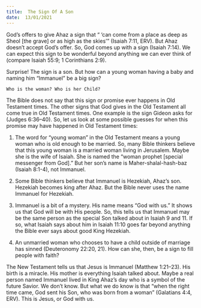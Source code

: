 ```yaml
---
title:  The Sign Of A Son 
date:  13/01/2021
---
```


God’s offers to give Ahaz a sign that “ ‘can come from a place as deep as Sheol [the grave] or as high as the skies’” (Isaiah 7:11, ERV). But Ahaz doesn’t accept God’s offer. So, God comes up with a sign (Isaiah 7:14). We can expect this sign to be wonderful beyond anything we can ever think of (compare Isaiah 55:9; 1 Corinthians 2:9).

Surprise! The sign is a son. But how can a young woman having a baby and naming him “Immanuel” be a big sign?

`Who is the woman? Who is her Child?`

The Bible does not say that this sign or promise ever happens in Old Testament times. The other signs that God gives in the Old Testament all come true in Old Testament times. One example is the sign Gideon asks for (Judges 6:36–40). So, let us look at some possible guesses for when this promise may have happened in Old Testament times:

1. The word for “young woman” in the Old Testament means a young woman who is old enough to be married. So, many Bible thinkers believe that this young woman is a married woman living in Jerusalem. Maybe she is the wife of Isaiah. She is named the “woman prophet [special messenger from God].” But her son’s name is Maher-shalal-hash-baz (Isaiah 8:1-4), not Immanuel.

2. Some Bible thinkers believe that Immanuel is Hezekiah, Ahaz’s son. Hezekiah becomes king after Ahaz. But the Bible never uses the name Immanuel for Hezekiah.

3. Immanuel is a bit of a mystery. His name means “God with us.” It shows us that God will be with His people. So, this tells us that Immanuel may be the same person as the special Son talked about in Isaiah 9 and 11. If so, what Isaiah says about him in Isaiah 11:10 goes far beyond anything the Bible ever says about good King Hezekiah.

4. An unmarried woman who chooses to have a child outside of marriage has sinned (Deuteronomy 22:20, 21). How can she, then, be a sign to fill people with faith?

The New Testament tells us that Jesus is Immanuel (Matthew 1:21–23). His birth is a miracle. His mother is everything Isaiah talked about. Maybe a real person named Immanuel lived in King Ahaz’s day who is a symbol of the future Savior. We don’t know. But what we do know is that “when the right time came, God sent his Son, who was born from a woman” (Galatians 4:4, ERV). This is Jesus, or God with us.